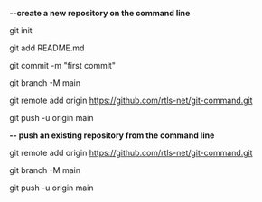 **--create a new repository on the command line**

git init

git add README.md

git commit -m "first commit"

git branch -M main

git remote add origin https://github.com/rtls-net/git-command.git

git push -u origin main



**-- push an existing repository from the command line**

git remote add origin https://github.com/rtls-net/git-command.git

git branch -M main

git push -u origin main
